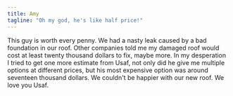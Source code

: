 ```yaml
---
title: Amy
tagline: "Oh my god, he's like half price!"
---
```


This guy is worth every penny. We had a nasty leak caused by a bad foundation in our roof. Other companies told me my damaged roof would cost at least twenty thousand dollars to fix, maybe more. In my desperation I tried to get one more estimate from Usaf, not only did he give me multiple options at different prices, but his most expensive option was around seventeen thousand dollars. We couldn't be happier with our new roof. We love you Usaf. 
